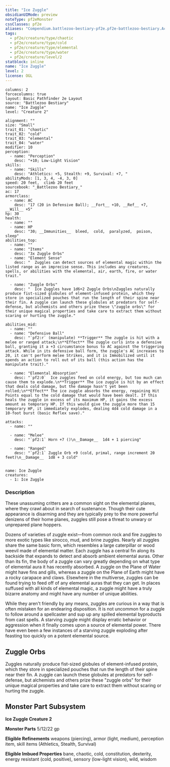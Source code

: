 ```yaml
---
title: "Ice Zuggle"
obsidianUIMode: preview
noteType: pf2eMonster
cssClasses: pf2e
aliases: "Compendium.battlezoo-bestiary-pf2e.pf2e-battlezoo-bestiary.Actor.ChLImKXE82rV2foE" 
tags:
  - pf2e/creature/type/chaotic
  - pf2e/creature/type/cold
  - pf2e/creature/type/elemental
  - pf2e/creature/type/water
  - pf2e/creature/level/2
statblock: inline
name: "Ice Zuggle"
level: 2
license: OGL
---
```


```statblock
columns: 2
forcecolumns: true
layout: Basic Pathfinder 2e Layout
source: "Battlezoo Bestiary"
name: "Ice Zuggle"
level: "Creature 2"

alignment: ""
size: "Small"
trait_01: "chaotic"
trait_02: "cold"
trait_03: "elemental"
trait_04: "water"
modifier: 10
perception:
  - name: "Perception"
    desc: "+10; Low-Light Vision"
skills:
  - name: "Skills"
    desc: "Athletics: +5, Stealth: +9, Survival: +7, "
abilityMods: [1, 3, 4, -4, 3, 0]
speed: 20 feet,  climb 20 feet
sourcebook: "_Battlezoo Bestiary_"
ac: 17
armorclass:
  - name: AC
    desc: "17 (20 in Defensive Ball); __Fort__ +10, __Ref__ +7, __Will__ +5"
hp: 30
health:
  - name: ""
  - name: HP
    desc: "30; __Immunities__  bleed,  cold,  paralyzed,  poison,  sleep"
abilities_top:
  - name: ""
  - name: "Items"
    desc: "3x Zuggle Orbs"
  - name: "Element Sense"
    desc: "  Zuggles can detect sources of elemental magic within the listed range as an imprecise sense. This includes any creatures, spells, or abilities with the elemental, air, earth, fire, or water trait."

  - name: "Zuggle Orbs"
    desc: "  Ice Zuggles have 1d6+2 Zuggle Orbs\nZuggles naturally produce fist-sized globules of element-infused protein, which they store in specialized pouches that run the length of their spine near their fin. A zuggle can launch these globules at predators for self-defense, but alchemists and others prize these \"zuggle orbs\" for their unique magical properties and take care to extract them without scaring or hurting the zuggle."

abilities_mid:
  - name: ""
  - name: "Defensive Ball"
    desc: "`pf2:r` (manipulate) **Trigger** The zuggle is hit with a melee or ranged attack;\n**Effect** The zuggle curls into a defensive ball, granting it a +3 circumstance bonus to AC against the triggering attack. While in its defensive ball form, the zuggle's AC increases to 20, it can't perform melee Strikes, and it is Immobilized until it spends an action to roll out of its ball (this action has the manipulate trait)."

  - name: "Elemental Absorption"
    desc: "`pf2:0`  Ice zuggles feed on cold energy, but too much can cause them to explode.\n**Trigger** The ice zuggle is hit by an effect that deals cold damage, but the damage hasn't yet been rolled;\n**Effect** The ice zuggle absorbs the energy, regaining Hit Points equal to the cold damage that would have been dealt. If this heals the zuggle in excess of its maximum HP, it gains the excess amount as temporary HP. If this would give the zuggle more than 15 temporary HP, it immediately explodes, dealing 4d4 cold damage in a 10-foot burst (basic Reflex save)."

attacks:
  - name: ""

  - name: "Melee"
    desc: "`pf2:1` Horn +7 ()\n__Damage__  1d4 + 1 piercing"

  - name: "Ranged"
    desc: "`pf2:1` Zuggle Orb +9 (cold, primal, range increment 20 feet)\n__Damage__  1d8 + 3 cold"
 
```

```encounter-table
name: Ice Zuggle
creatures:
  - 1: Ice Zuggle
```


### Description
These unassuming critters are a common sight on the elemental planes, where they crawl about in search of sustenance. Though their cute appearance is disarming and they are typically prey to the more powerful denizens of their home planes, zuggles still pose a threat to unwary or unprepared plane hoppers.

Dozens of varieties of zuggle exist—from common rock and fire zuggles to more exotic types like sirocco, mud, and brine zuggles. Nearly all zuggles share the same basic form, which resembles a large caterpillar or wood weevil made of elemental matter. Each zuggle has a central fin along its backside that expands to detect and absorb ambient elemental auras. Other than its fin, the body of a zuggle can vary greatly depending on what type of elemental aura it has recently absorbed. A zuggle on the Plane of Water might have fins and gills, whereas a zuggle on the Plane of Earth might have a rocky carapace and claws. Elsewhere in the multiverse, zuggles can be found trying to feed off of any elemental auras that they can get. In places suffused with all kinds of elemental magic, a zuggle might have a truly bizarre anatomy and might have any number of unique abilities.

While they aren't friendly by any means, zuggles are curious in a way that is often mistaken for an endearing disposition. It is not uncommon for a zuggle to follow around a spellcaster and sup up any spilled elemental byproducts from cast spells. A starving zuggle might display erratic behavior or aggression when it finally comes upon a source of elemental power. There have even been a few instances of a starving zuggle exploding after feasting too quickly on a potent elemental source.

## Zuggle Orbs

Zuggles naturally produce fist-sized globules of element-infused protein, which they store in specialized pouches that run the length of their spine near their fin. A zuggle can launch these globules at predators for self-defense, but alchemists and others prize these "zuggle orbs" for their unique magical properties and take care to extract them without scaring or hurting the zuggle.

## Monster Part Subsystem

**Ice Zuggle Creature 2**

**Monster Parts** 5/12/22 gp

**Eligible Refinements** weapons (piercing), armor (light, medium), perception item, skill items (Athletics, Stealth, Survival)

**Eligible Imbued Properties** bane, chaotic, cold, constitution, dexterity, energy resistant (cold, positive), sensory (low-light vision), wild, wisdom
